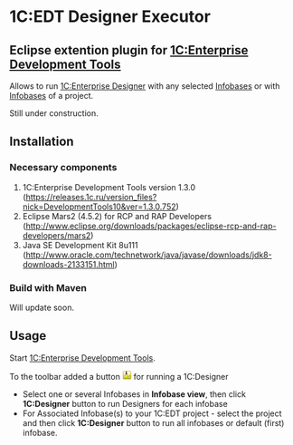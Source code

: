 # 1C:EDT Designer Executor

## Eclipse extention plugin for [1C:Enterprise Development Tools](http://1c-dn.com/1c_enterprise/1c_enterprise_developmet_tools_graphite/)

Allows to run [1C:Enterprise Designer](http://1c-dn.com/glossary/designer/) with any selected [Infobases](http://1c-dn.com/glossary/infobase/) or with [Infobases](http://1c-dn.com/glossary/infobase/) of a project.

Still under construction.

## Installation

### Necessary components

1. 1C:Enterprise Development Tools version 1.3.0 (https://releases.1c.ru/version_files?nick=DevelopmentTools10&ver=1.3.0.752)
2. Eclipse Mars2 (4.5.2) for RCP and RAP Developers (http://www.eclipse.org/downloads/packages/eclipse-rcp-and-rap-developers/mars2)
3. Java SE Development Kit 8u111 (http://www.oracle.com/technetwork/java/javase/downloads/jdk8-downloads-2133151.html)

### Build with Maven


 
Will update soon.

## Usage

Start [1C:Enterprise Development Tools]().

To the toolbar added a button ![1C:Designer](https://github.com/marmyshev/edt_designer_executor/blob/master/com.marmyshev.dt.designer.executor.ui/icons/1c_designer_16x16.png?raw=true) for running a 1C:Designer


* Select one or several Infobases in __Infobase view__, then click __1C:Designer__ button to run Designers for each infobase
* For Associated Infobase(s) to your 1C:EDT project - select the project and then click __1C:Designer__ button to run all infobases or default (first) infobase.